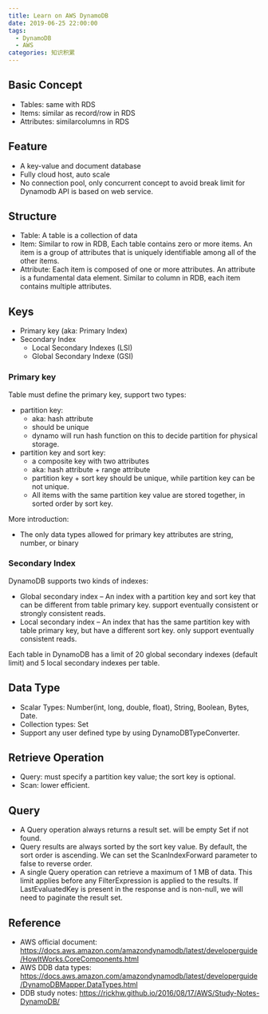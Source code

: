```yaml
---
title: Learn on AWS DynamoDB  
date: 2019-06-25 22:00:00
tags:
  - DynamoDB
  - AWS
categories: 知识积累
---
```


## Basic Concept
* Tables: same with RDS
* Items: similar as record/row in RDS
* Attributes: similarcolumns in RDS

## Feature 
* A key-value and document database
* Fully cloud host, auto scale 
* No connection pool, only concurrent concept to avoid break limit for Dynamodb API is based on web service.

## Structure
* Table: A table is a collection of data
* Item: Similar to row in RDB, Each table contains zero or more items. An item is a group of attributes that is uniquely identifiable among all of the other items.
* Attribute: Each item is composed of one or more attributes. An attribute is a fundamental data element. Similar to column in RDB, each item contains multiple attributes.

## Keys
* Primary key (aka: Primary Index)
* Secondary Index
  * Local Secondary Indexes (LSI)
  * Global Secondary Indexe (GSI)

### Primary key
Table must define the primary key, support two types:
* partition key:
  * aka: hash attribute
  * should be unique
  * dynamo will run hash function on this to decide partition for physical storage.
* partition key and sort key:
  * a composite key with two attributes
  * aka: hash attribute + range attribute
  * partition key + sort key should be unique, while partition key can be not unique.
  * All items with the same partition key value are stored together, in sorted order by sort key.

More introduction:
* The only data types allowed for primary key attributes are string, number, or binary

### Secondary Index
DynamoDB supports two kinds of indexes:
* Global secondary index – An index with a partition key and sort key that can be different from table primary key. support eventually consistent or strongly consistent reads.
* Local secondary index – An index that has the same partition key with table primary key, but have a different sort key. only support eventually consistent reads.

Each table in DynamoDB has a limit of 20 global secondary indexes (default limit) and 5 local secondary indexes per table.

## Data Type
* Scalar Types: Number(int, long, double, float), String, Boolean, Bytes, Date.
* Collection types: Set
* Support any user defined type by using DynamoDBTypeConverter.
   
## Retrieve Operation
* Query: must specify a partition key value; the sort key is optional.
* Scan: lower efficient.

##  Query
* A Query operation always returns a result set. will be empty Set if not found.
* Query results are always sorted by the sort key value. By default, the sort order is ascending. We can set the ScanIndexForward parameter to false to reverse order.
* A single Query operation can retrieve a maximum of 1 MB of data. This limit applies before any FilterExpression is applied to the results. If LastEvaluatedKey is present in the response and is non-null, we will need to paginate the result set.

## Reference
* AWS official document: https://docs.aws.amazon.com/amazondynamodb/latest/developerguide/HowItWorks.CoreComponents.html
* AWS DDB data types: https://docs.aws.amazon.com/amazondynamodb/latest/developerguide/DynamoDBMapper.DataTypes.html
* DDB study notes:  https://rickhw.github.io/2016/08/17/AWS/Study-Notes-DynamoDB/

